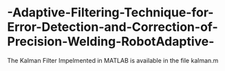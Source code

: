 # -Adaptive-Filtering-Technique-for-Error-Detection-and-Correction-of-Precision-Welding-RobotAdaptive-

The Kalman Filter Impelmented in MATLAB is available in the file kalman.m
